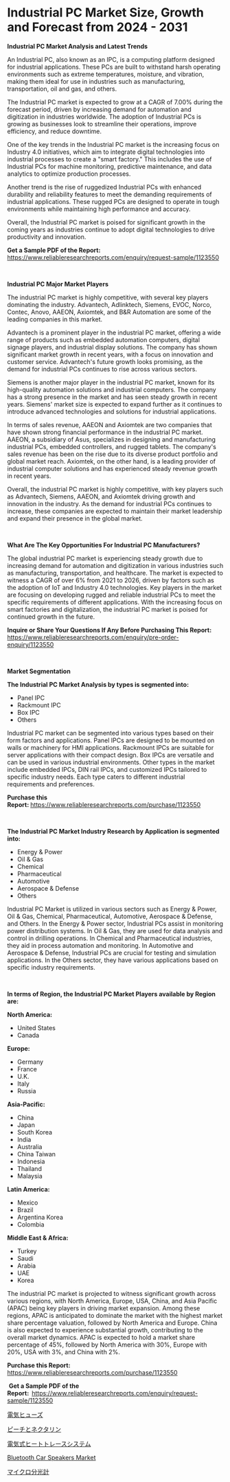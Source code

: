 <p><h1>Industrial PC Market Size, Growth and Forecast from 2024 - 2031</h1></p><p><strong>Industrial PC Market Analysis and Latest Trends</strong></p>
<p><p>An Industrial PC, also known as an IPC, is a computing platform designed for industrial applications. These PCs are built to withstand harsh operating environments such as extreme temperatures, moisture, and vibration, making them ideal for use in industries such as manufacturing, transportation, oil and gas, and others.</p><p>The Industrial PC market is expected to grow at a CAGR of 7.00% during the forecast period, driven by increasing demand for automation and digitization in industries worldwide. The adoption of Industrial PCs is growing as businesses look to streamline their operations, improve efficiency, and reduce downtime.</p><p>One of the key trends in the Industrial PC market is the increasing focus on Industry 4.0 initiatives, which aim to integrate digital technologies into industrial processes to create a "smart factory." This includes the use of Industrial PCs for machine monitoring, predictive maintenance, and data analytics to optimize production processes.</p><p>Another trend is the rise of ruggedized Industrial PCs with enhanced durability and reliability features to meet the demanding requirements of industrial applications. These rugged PCs are designed to operate in tough environments while maintaining high performance and accuracy.</p><p>Overall, the Industrial PC market is poised for significant growth in the coming years as industries continue to adopt digital technologies to drive productivity and innovation.</p></p>
<p><strong>Get a Sample PDF of the Report:&nbsp;</strong> <a href="https://www.reliableresearchreports.com/enquiry/request-sample/1123550">https://www.reliableresearchreports.com/enquiry/request-sample/1123550</a></p>
<p>&nbsp;</p>
<p><strong>Industrial PC Major Market Players</strong></p>
<p><p>The industrial PC market is highly competitive, with several key players dominating the industry. Advantech, Adlinktech, Siemens, EVOC, Norco, Contec, Anovo, AAEON, Axiomtek, and B&R Automation are some of the leading companies in this market. </p><p>Advantech is a prominent player in the industrial PC market, offering a wide range of products such as embedded automation computers, digital signage players, and industrial display solutions. The company has shown significant market growth in recent years, with a focus on innovation and customer service. Advantech's future growth looks promising, as the demand for industrial PCs continues to rise across various sectors.</p><p>Siemens is another major player in the industrial PC market, known for its high-quality automation solutions and industrial computers. The company has a strong presence in the market and has seen steady growth in recent years. Siemens' market size is expected to expand further as it continues to introduce advanced technologies and solutions for industrial applications.</p><p>In terms of sales revenue, AAEON and Axiomtek are two companies that have shown strong financial performance in the industrial PC market. AAEON, a subsidiary of Asus, specializes in designing and manufacturing industrial PCs, embedded controllers, and rugged tablets. The company's sales revenue has been on the rise due to its diverse product portfolio and global market reach. Axiomtek, on the other hand, is a leading provider of industrial computer solutions and has experienced steady revenue growth in recent years.</p><p>Overall, the industrial PC market is highly competitive, with key players such as Advantech, Siemens, AAEON, and Axiomtek driving growth and innovation in the industry. As the demand for industrial PCs continues to increase, these companies are expected to maintain their market leadership and expand their presence in the global market.</p></p>
<p>&nbsp;</p>
<p><strong>What Are The Key Opportunities For Industrial PC Manufacturers?</strong></p>
<p><p>The global industrial PC market is experiencing steady growth due to increasing demand for automation and digitization in various industries such as manufacturing, transportation, and healthcare. The market is expected to witness a CAGR of over 6% from 2021 to 2026, driven by factors such as the adoption of IoT and Industry 4.0 technologies. Key players in the market are focusing on developing rugged and reliable industrial PCs to meet the specific requirements of different applications. With the increasing focus on smart factories and digitalization, the industrial PC market is poised for continued growth in the future.</p></p>
<p><strong>Inquire or Share Your Questions If Any Before Purchasing This Report:</strong> <a href="https://www.reliableresearchreports.com/enquiry/pre-order-enquiry/1123550">https://www.reliableresearchreports.com/enquiry/pre-order-enquiry/1123550</a></p>
<p>&nbsp;</p>
<p><strong>Market Segmentation</strong></p>
<p><strong>The Industrial PC Market Analysis by types is segmented into:</strong></p>
<p><ul><li>Panel IPC</li><li>Rackmount IPC</li><li>Box IPC</li><li>Others</li></ul></p>
<p><p>Industrial PC market can be segmented into various types based on their form factors and applications. Panel IPCs are designed to be mounted on walls or machinery for HMI applications. Rackmount IPCs are suitable for server applications with their compact design. Box IPCs are versatile and can be used in various industrial environments. Other types in the market include embedded IPCs, DIN rail IPCs, and customized IPCs tailored to specific industry needs. Each type caters to different industrial requirements and preferences.</p></p>
<p><strong>Purchase this Report:&nbsp;</strong><a href="https://www.reliableresearchreports.com/purchase/1123550">https://www.reliableresearchreports.com/purchase/1123550</a></p>
<p>&nbsp;</p>
<p><strong>The Industrial PC Market Industry Research by Application is segmented into:</strong></p>
<p><ul><li>Energy & Power</li><li>Oil & Gas</li><li>Chemical</li><li>Pharmaceutical</li><li>Automotive</li><li>Aerospace & Defense</li><li>Others</li></ul></p>
<p><p>Industrial PC Market is utilized in various sectors such as Energy & Power, Oil & Gas, Chemical, Pharmaceutical, Automotive, Aerospace & Defense, and Others. In the Energy & Power sector, Industrial PCs assist in monitoring power distribution systems. In Oil & Gas, they are used for data analysis and control in drilling operations. In Chemical and Pharmaceutical industries, they aid in process automation and monitoring. In Automotive and Aerospace & Defense, Industrial PCs are crucial for testing and simulation applications. In the Others sector, they have various applications based on specific industry requirements.</p></p>
<p>&nbsp;</p>
<p><strong>In terms of Region, the Industrial PC Market Players available by Region are:</strong></p>
<p>
    <p> <strong> North America: </strong>
        <ul>
            <li>United States</li>
            <li>Canada</li>
        </ul>
        </p> 
    <p> <strong> Europe: </strong>
        <ul>
            <li>Germany</li>
            <li>France</li>
            <li>U.K.</li>
            <li>Italy</li>
            <li>Russia</li>
        </ul>
        </p> 
    <p> <strong> Asia-Pacific: </strong>
        <ul>
            <li>China</li>
            <li>Japan</li>
            <li>South Korea</li>
            <li>India</li>
            <li>Australia</li>
            <li>China Taiwan</li>
            <li>Indonesia</li>
            <li>Thailand</li>
            <li>Malaysia</li>
        </ul>
        </p> 
    <p> <strong> Latin America: </strong>
        <ul>
            <li>Mexico</li>
            <li>Brazil</li>
            <li>Argentina Korea</li>
            <li>Colombia</li>
        </ul>
        </p> 
    <p> <strong> Middle East & Africa: </strong>
        <ul>
            <li>Turkey</li>
            <li>Saudi</li>
            <li>Arabia</li>
            <li>UAE</li>
            <li>Korea</li>
        </ul>
    </p>
    </p>
<p><p>The industrial PC market is projected to witness significant growth across various regions, with North America, Europe, USA, China, and Asia Pacific (APAC) being key players in driving market expansion. Among these regions, APAC is anticipated to dominate the market with the highest market share percentage valuation, followed by North America and Europe. China is also expected to experience substantial growth, contributing to the overall market dynamics. APAC is expected to hold a market share percentage of 45%, followed by North America with 30%, Europe with 20%, USA with 3%, and China with 2%.</p></p>
<p><strong>Purchase this Report: </strong><a href="https://www.reliableresearchreports.com/purchase/1123550">https://www.reliableresearchreports.com/purchase/1123550</a></p>
<p>&nbsp;<strong>Get a Sample PDF of the Report:&nbsp;&nbsp;</strong><a href="https://www.reliableresearchreports.com/enquiry/request-sample/1123550">https://www.reliableresearchreports.com/enquiry/request-sample/1123550</a></p>
<p><strong></strong></p>
<p><p><a href="https://github.com/moulafa/Market-Research-Report-List-1/blob/main/21831948358.md">電気ヒューズ</a></p><p><a href="https://medium.com/@valeridd446677/%E6%A1%83%E3%81%A8%E3%83%8D%E3%82%AF%E3%82%BF%E3%83%AA%E3%83%B3%E3%81%AE%E5%B8%82%E5%A0%B4-%E7%A8%AE%E9%A1%9E-%E7%94%A8%E9%80%94-%E5%9C%B0%E7%90%86%E5%88%A5%E3%81%AE%E5%8C%85%E6%8B%AC%E7%9A%84%E8%A9%95%E4%BE%A1-338a94b65f62">ピーチとネクタリン</a></p><p><a href="https://github.com/nxboeu02965442/Market-Research-Report-List-1/blob/main/36057788357.md">電気式ヒートトレースシステム</a></p><p><a href="https://medium.com/@jayrussel94/bluetooth-car-speakers-market-exploring-market-share-market-trends-and-future-growth-371fe5593214">Bluetooth Car Speakers Market</a></p><p><a href="https://medium.com/@attyourniture/%E3%83%9E%E3%82%A4%E3%82%AF%E3%83%AD%E5%88%86%E5%85%89%E8%A8%88%E3%81%AE%E5%B8%82%E5%A0%B4%E8%A6%8F%E6%A8%A1%E3%81%8C-%E4%B8%96%E7%95%8C%E7%94%A3%E6%A5%AD%E3%81%AB%E3%81%8A%E3%81%91%E3%82%8B%E6%9C%80%E9%81%A9%E3%81%AA%E3%83%9E%E3%83%BC%E3%82%B1%E3%83%86%E3%82%A3%E3%83%B3%E3%82%B0%E3%83%81%E3%83%A3%E3%83%8D%E3%83%AB%E3%82%92%E6%98%8E%E3%82%89%E3%81%8B%E3%81%AB%E3%81%97%E3%81%BE%E3%81%99-fad9e1a4fc2a">マイクロ分光計</a></p></p>
